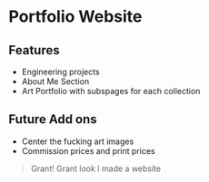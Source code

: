 # Portfolio Website

## Features 
* Engineering projects
* About Me Section
* Art Portfolio with subspages for each collection

## Future Add ons
* Center the fucking art images
* Commission prices and print prices


> Grant! Grant look I made a website

